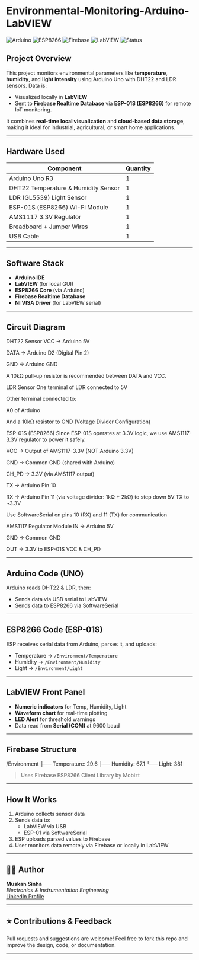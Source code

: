# Environmental-Monitoring-Arduino-LabVIEW

![Arduino](https://img.shields.io/badge/Platform-Arduino-blue?logo=arduino)
![ESP8266](https://img.shields.io/badge/WiFi-ESP8266-lightgrey?logo=esphome)
![Firebase](https://img.shields.io/badge/Backend-Firebase-yellow?logo=firebase)
![LabVIEW](https://img.shields.io/badge/Visualization-LabVIEW-ffda44)
![Status](https://img.shields.io/badge/Status-Working-brightgreen)

## Project Overview

This project monitors environmental parameters like **temperature**, **humidity**, and **light intensity** using Arduino Uno with DHT22 and LDR sensors. Data is:
- Visualized locally in **LabVIEW**
- Sent to **Firebase Realtime Database** via **ESP-01S (ESP8266)** for remote IoT monitoring.

It combines **real-time local visualization** and **cloud-based data storage**, making it ideal for industrial, agricultural, or smart home applications.

---

## Hardware Used

| Component              | Quantity |
|------------------------|----------|
| Arduino Uno R3         | 1        |
| DHT22 Temperature & Humidity Sensor | 1 |
| LDR (GL5539) Light Sensor | 1     |
| ESP-01S (ESP8266) Wi-Fi Module | 1 |
| AMS1117 3.3V Regulator | 1        |
| Breadboard + Jumper Wires | 1    |
| USB Cable              | 1        |

---

## Software Stack

- **Arduino IDE**
- **LabVIEW** (for local GUI)
- **ESP8266 Core** (via Arduino)
- **Firebase Realtime Database**
- **NI VISA Driver** (for LabVIEW serial)

---

## Circuit Diagram

DHT22 Sensor
VCC → Arduino 5V

DATA → Arduino D2 (Digital Pin 2)

GND → Arduino GND

A 10kΩ pull-up resistor is recommended between DATA and VCC.

 LDR Sensor
One terminal of LDR connected to 5V

Other terminal connected to:

A0  of Arduino

And a 10kΩ resistor to GND (Voltage Divider Configuration)

 ESP-01S (ESP8266)
Since ESP-01S operates at 3.3V logic, we use AMS1117-3.3V regulator to power it safely.

VCC → Output of AMS1117-3.3V (NOT Arduino 3.3V)

GND → Common GND (shared with Arduino)

CH_PD → 3.3V (via AMS1117 output)

TX → Arduino Pin 10

RX → Arduino Pin 11 (via voltage divider: 1kΩ + 2kΩ) to step down 5V TX to ~3.3V

Use SoftwareSerial on pins 10 (RX) and 11 (TX) for communication

 AMS1117 Regulator Module
IN → Arduino 5V

GND → Common GND

OUT → 3.3V to ESP-01S VCC & CH_PD

---

## Arduino Code (UNO)

Arduino reads DHT22 & LDR, then:
- Sends data via USB serial to LabVIEW
- Sends data to ESP8266 via SoftwareSerial

---

## ESP8266 Code (ESP-01S)

ESP receives serial data from Arduino, parses it, and uploads:
- Temperature → `/Environment/Temperature`
- Humidity → `/Environment/Humidity`
- Light → `/Environment/Light`

---

## LabVIEW Front Panel

- **Numeric indicators** for Temp, Humidity, Light
- **Waveform chart** for real-time plotting
- **LED Alert** for threshold warnings
- Data read from **Serial (COM)** at 9600 baud
---

## Firebase Structure

/Environment
├── Temperature: 29.6
├── Humidity: 67.1
└── Light: 381

> Uses Firebase ESP8266 Client Library by Mobizt

---

## How It Works

1. Arduino collects sensor data
2. Sends data to:
   - LabVIEW via USB
   - ESP-01 via SoftwareSerial
3. ESP uploads parsed values to Firebase
4. User monitors data remotely via Firebase or locally in LabVIEW

---

## 🙋‍♀️ Author

**Muskan Sinha**  
*Electronics & Instrumentation Engineering*  
[LinkedIn Profile](https://www.linkedin.com/in/muskansinha0903)

---

## ⭐ Contributions & Feedback

Pull requests and suggestions are welcome! Feel free to fork this repo and improve the design, code, or documentation.

---
